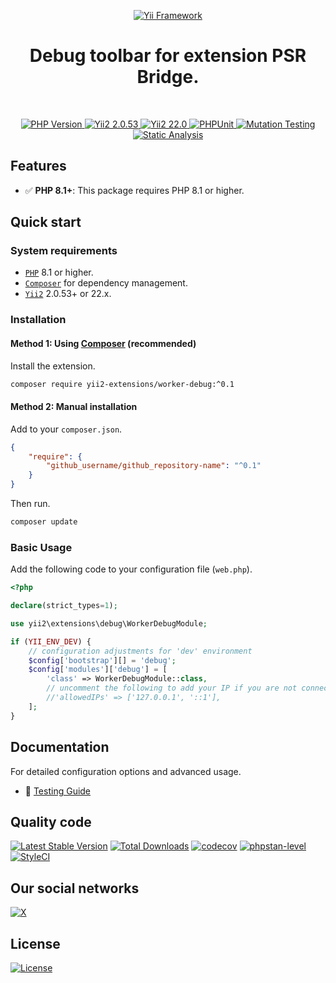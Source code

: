 <p align="center">
    <a href="https://github.com/yii2-extensions/worker-debug" target="_blank">
        <img src="https://www.yiiframework.com/image/yii_logo_light.svg" alt="Yii Framework">
    </a>
    <h1 align="center">Debug toolbar for extension PSR Bridge.</h1>
    <br>
</p>

<p align="center">
    <a href="https://www.php.net/releases/8.1/en.php" target="_blank">
        <img src="https://img.shields.io/badge/PHP-%3E%3D8.1-787CB5" alt="PHP Version">
    </a>
    <a href="https://github.com/yiisoft/yii2/tree/2.0.53" target="_blank">
        <img src="https://img.shields.io/badge/Yii2%20-2.0.53-blue" alt="Yii2 2.0.53">
    </a>
    <a href="https://github.com/yiisoft/yii2/tree/22.0" target="_blank">
        <img src="https://img.shields.io/badge/Yii2%20-22-blue" alt="Yii2 22.0">
    </a>
    <a href="https://github.com/yii2-extensions/worker-debug/actions/workflows/build.yml" target="_blank">
        <img src="https://github.com/yii2-extensions/worker-debug/actions/workflows/build.yml/badge.svg" alt="PHPUnit">
    </a> 
    <a href="https://dashboard.stryker-mutator.io/reports/github.com/yii2-extensions/worker-debug/main" target="_blank">
        <img src="https://img.shields.io/endpoint?style=flat&url=https%3A%2F%2Fbadge-api.stryker-mutator.io%2Fgithub.com%2Fyii2-extensions%2Fworker-debug%2Fmain" alt="Mutation Testing">
    </a>    
    <a href="https://github.com/yii2-extensions/worker-debug/actions/workflows/static.yml" target="_blank">        
        <img src="https://github.com/yii2-extensions/worker-debug/actions/workflows/static.yml/badge.svg" alt="Static Analysis">
    </a>  
</p>

## Features

- ✅ **PHP 8.1+**: This package requires PHP 8.1 or higher.

## Quick start

### System requirements

- [`PHP`](https://www.php.net/downloads) 8.1 or higher.
- [`Composer`](https://getcomposer.org/download/) for dependency management.
- [`Yii2`](https://github.com/yiisoft/yii2) 2.0.53+ or 22.x.

### Installation

#### Method 1: Using [Composer](https://getcomposer.org/download/) (recommended)

Install the extension.

```bash
composer require yii2-extensions/worker-debug:^0.1
```

#### Method 2: Manual installation

Add to your `composer.json`.

```json
{
    "require": {
        "github_username/github_repository-name": "^0.1"
    }
}
```

Then run.

```bash
composer update
```

### Basic Usage

Add the following code to your configuration file (`web.php`).

```php
<?php

declare(strict_types=1);

use yii2\extensions\debug\WorkerDebugModule;

if (YII_ENV_DEV) {
    // configuration adjustments for 'dev' environment
    $config['bootstrap'][] = 'debug';
    $config['modules']['debug'] = [
        'class' => WorkerDebugModule::class,
        // uncomment the following to add your IP if you are not connecting from localhost.
        //'allowedIPs' => ['127.0.0.1', '::1'],
    ];
}
```

## Documentation

For detailed configuration options and advanced usage.

- 🧪 [Testing Guide](docs/testing.md)

## Quality code

[![Latest Stable Version](https://poser.pugx.org/yii2-extensions/worker-debug/v)](https://github.com/yii2-extensions/worker-debug/releases)
[![Total Downloads](https://poser.pugx.org/yii2-extensions/worker-debug/downloads)](https://packagist.org/packages/yii2-extensions/worker-debug)
[![codecov](https://codecov.io/gh/yii2-extensions/worker-debug/graph/badge.svg?token=Upc4yA23YN)](https://codecov.io/gh/yii2-extensions/worker-debug)
[![phpstan-level](https://img.shields.io/badge/PHPStan%20level-max-blue)](https://github.com/yii2-extensions/localeurls/actions/workflows/static.yml)
[![StyleCI](https://github.styleci.io/repos/698621511/shield?branch=main)](https://github.styleci.io/repos/698621511?branch=main)

## Our social networks

[![X](https://img.shields.io/badge/follow-@terabytesoftw-1DA1F2?logo=x&logoColor=1DA1F2&labelColor=555555&style=flat)](https://x.com/Terabytesoftw)

## License

[![License](https://img.shields.io/github/license/yii2-extensions/worker-debug?cacheSeconds=0)](LICENSE.md)
